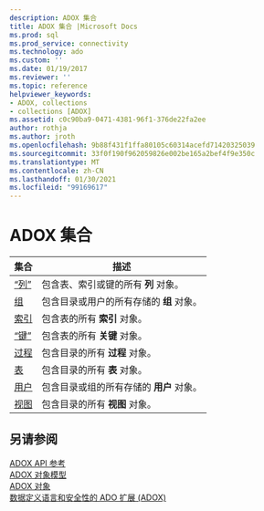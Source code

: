 ```yaml
---
description: ADOX 集合
title: ADOX 集合 |Microsoft Docs
ms.prod: sql
ms.prod_service: connectivity
ms.technology: ado
ms.custom: ''
ms.date: 01/19/2017
ms.reviewer: ''
ms.topic: reference
helpviewer_keywords:
- ADOX, collections
- collections [ADOX]
ms.assetid: c0c90ba9-0471-4381-96f1-376de22fa2ee
author: rothja
ms.author: jroth
ms.openlocfilehash: 9b88f431f1ffa80105c60314acefd71420325039
ms.sourcegitcommit: 33f0f190f962059826e002be165a2bef4f9e350c
ms.translationtype: MT
ms.contentlocale: zh-CN
ms.lasthandoff: 01/30/2021
ms.locfileid: "99169617"
---
```

# <a name="adox-collections"></a>ADOX 集合

|集合|描述|  
|-|-|  
|[“列”](./columns-collection-adox.md)|包含表、索引或键的所有 **列** 对象。|  
|[组](./groups-collection-adox.md)|包含目录或用户的所有存储的 **组** 对象。|  
|[索引](./indexes-collection-adox.md)|包含表的所有 **索引** 对象。|  
|[“键”](./keys-collection-adox.md)|包含表的所有 **关键** 对象。|  
|[过程](./procedures-collection-adox.md)|包含目录的所有 **过程** 对象。|  
|[表](./tables-collection-adox.md)|包含目录的所有 **表** 对象。|  
|[用户](./users-collection-adox.md)|包含目录或组的所有存储的 **用户** 对象。|  
|[视图](./views-collection-adox.md)|包含目录的所有 **视图** 对象。|  
  
## <a name="see-also"></a>另请参阅  
 [ADOX API 参考](./adox-object-model.md)   
 [ADOX 对象模型](./adox-object-model.md)   
 [ADOX 对象](./adox-objects.md)   
 [数据定义语言和安全性的 ADO 扩展 (ADOX)](../../guide/extensions/ado-extensions-for-data-definition-language-and-security-adox.md)